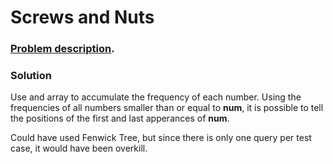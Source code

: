 # Screws and Nuts

### [Problem description](https://www.beecrowd.com.br/judge/en/problems/view/1520).

### Solution

Use and array to accumulate the frequency of each number. Using the frequencies of all numbers smaller than or equal to __num__, it is possible to tell the positions of the first and last apperances of __num__.

Could have used Fenwick Tree, but since there is only one query per test case, it would have been overkill. 
